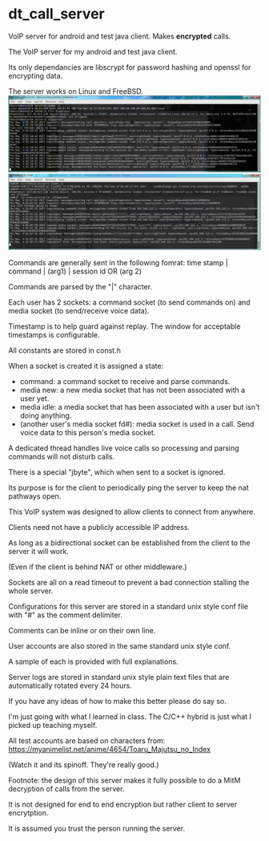 # dt_call_server
VoIP server for android and test java client. Makes **encrypted** calls.

The VoIP server for my android and test java client.

Its only dependancies are libscrypt for password hashing and openssl for encrypting data.

The server works on Linux and FreeBSD.
![Linux Screenshot](https://github.com/AAccount/dt_call_server/blob/master/Screenshot%20Fedora24.png "Call server running on Fedora 24 x64")
![FreeBSD Screenshot](https://github.com/AAccount/dt_call_server/blob/master/Screenshot%20FreeBSD11.png "Call server running on FreeBSD 11 amd64")


Commands are generally sent in the following fomrat: time stamp | command | (arg1) | session id OR (arg 2)

Commands are parsed by the "|" character.


Each user has 2 sockets: a command socket (to send commands on) and media socket (to send/receive voice data).


Timestamp is to help guard against replay. The window for acceptable timestamps is configurable.


All constants are stored in const.h


When a socket is created it is assigned a state: 
* command: a command socket to receive and parse commands.
* media new: a new media socket that has not been associated with a user yet.
* media idle: a media socket that has been associated with a user but isn't doing anything.
* (another user's media socket fd#): media socket is used in a call. Send voice data to this person's media socket.

A dedicated thread handles live voice calls so processing and parsing commands will not disturb calls.


There is a special "jbyte", which when sent to a socket is ignored. 

Its purpose is for the client to periodically ping the server to keep the nat pathways open. 

This VoIP system was designed to allow clients to connect from anywhere. 

Clients need not have a publicly accessible IP address.

As long as a bidirectional socket can be established from the client to the server it will work.

(Even if the client is behind NAT or other middleware.)


Sockets are all on a read timeout to prevent a bad connection stalling the whole server.


Configurations for this server are stored in a standard unix style conf file with "#" as the comment delimiter.

Comments can be inline or on their own line.

User accounts are also stored in the same standard unix style conf.

A sample of each is provided with full explanations.


Server logs are stored in standard unix style plain text files that are automatically rotated every 24 hours.

If you have any ideas of how to make this better please do say so. 


I'm just going with what I learned in class. The C/C++ hybrid is just what I picked up teaching myself.


All test accounts are based on characters from: https://myanimelist.net/anime/4654/Toaru_Majutsu_no_Index


(Watch it and its spinoff. They're really good.)


Footnote: the design of this server makes it fully possible to do a MitM decryption of calls from the server. 

It is not designed for end to end encryption but rather client to server encrytption.

It is assumed you trust the person running the server.
